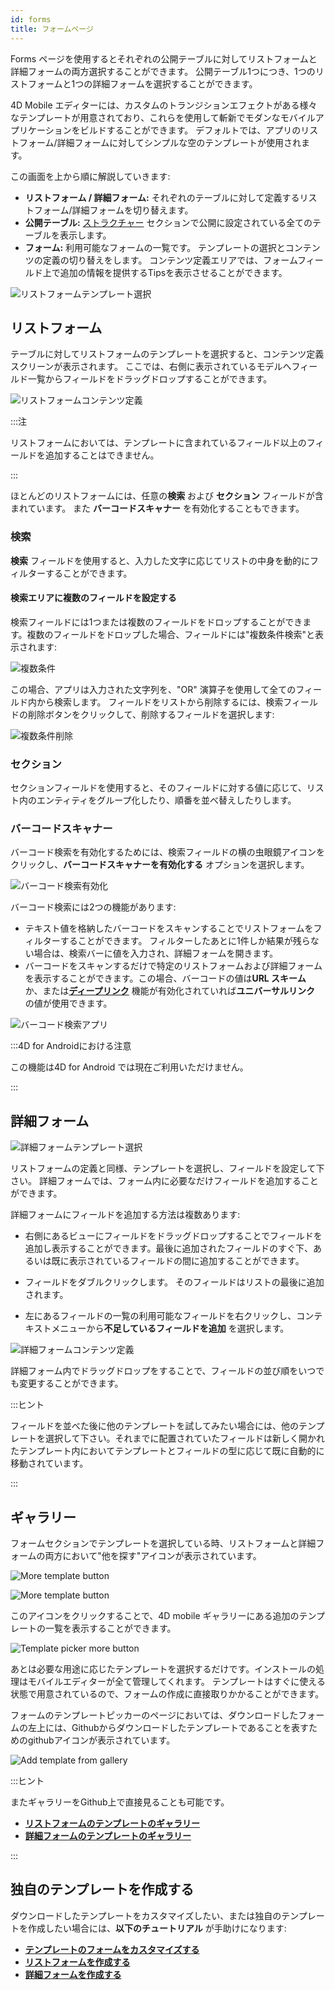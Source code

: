 ```yaml
---
id: forms
title: フォームページ
---
```


Forms ページを使用するとそれぞれの公開テーブルに対してリストフォームと詳細フォームの両方選択することができます。 公開テーブル1つにつき、1つのリストフォームと1つの詳細フォームを選択することができます。

4D Mobile エディターには、カスタムのトランジションエフェクトがある様々なテンプレートが用意されており、これらを使用して斬新でモダンなモバイルアプリケーションをビルドすることができます。 デフォルトでは、アプリのリストフォーム/詳細フォームに対してシンプルな空のテンプレートが使用されます。

この画面を上から順に解説していきます:

* **リストフォーム / 詳細フォーム:** それぞれのテーブルに対して定義するリストフォーム/詳細フォームを切り替えます。
* **公開テーブル:** [ストラクチャー](structure.md) セクションで公開に設定されている全てのテーブルを表示します。
* **フォーム:** 利用可能なフォームの一覧です。 テンプレートの選択とコンテンツの定義の切り替えをします。 コンテンツ定義エリアでは、フォームフィールド上で追加の情報を提供するTipsを表示させることができます。


![リストフォームテンプレート選択](img/Forms-section-templates-selection-4D-for-iOS.png)



## リストフォーム

テーブルに対してリストフォームのテンプレートを選択すると、コンテンツ定義スクリーンが表示されます。 ここでは、右側に表示されているモデルへフィールド一覧からフィールドをドラッグドロップすることができます。

![リストフォームコンテンツ定義](img/Forms-section-content-definition-4D-for-iOS.png)

:::注

リストフォームにおいては、テンプレートに含まれているフィールド以上のフィールドを追加することはできません。

:::

ほとんどのリストフォームには、任意の**検索** および **セクション** フィールドが含まれています。 また **バーコードスキャナー** を有効化することもできます。


### 検索

**検索** フィールドを使用すると、入力した文字に応じてリストの中身を動的にフィルターすることができます。

#### 検索エリアに複数のフィールドを設定する

検索フィールドには1つまたは複数のフィールドをドロップすることができます。複数のフィールドをドロップした場合、フィールドには"複数条件検索"と表示されます:

![複数条件](img/multi-criteria.png)

この場合、アプリは入力された文字列を、"OR" 演算子を使用して全てのフィールド内から検索します。 フィールドをリストから削除するには、検索フィールドの削除ボタンをクリックして、削除するフィールドを選択します:

![複数条件削除](img/multi-criteria-search-forms-section-remove-fields.png)


### セクション

セクションフィールドを使用すると、そのフィールドに対する値に応じて、リスト内のエンティティをグループ化したり、順番を並べ替えしたりします。



### バーコードスキャナー

バーコード検索を有効化するためには、検索フィールドの横の虫眼鏡アイコンをクリックし、**バーコードスキャナーを有効化する** オプションを選択します。

![バーコード検索有効化](img/project-editor-Qrcode-barcode-search-4D-for-iOS.gif)

バーコード検索には2つの機能があります:

* テキスト値を格納したバーコードをスキャンすることでリストフォームをフィルターすることができます。 フィルターしたあとに1件しか結果が残らない場合は、検索バーに値を入力され、詳細フォームを開きます。
* バーコードをスキャンするだけで特定のリストフォームおよび詳細フォームを表示することができます。この場合、バーコードの値は**URL スキーム** か、または[**ディープリンク**](../special-features/deep-linking.md) 機能が有効化されていれば**ユニバーサルリンク** の値が使用できます。

![バーコード検索アプリ](img/text-Qrcode-barcode-search-4D-for-iOS.gif)

:::4D for Androidにおける注意

この機能は4D for Android では現在ご利用いただけません。

:::

## 詳細フォーム

![詳細フォームテンプレート選択](img/Forms-section-detail-form-templates-selection-4D-for-iOS.png)

リストフォームの定義と同様、テンプレートを選択し、フィールドを設定して下さい。 詳細フォームでは、フォーム内に必要なだけフィールドを追加することができます。

詳細フォームにフィールドを追加する方法は複数あります:

* 右側にあるビューにフィールドをドラッグドロップすることでフィールドを追加し表示することができます。最後に追加されたフィールドのすぐ下、あるいは既に表示されているフィールドの間に追加することができます。

* フィールドをダブルクリックします。 そのフィールドはリストの最後に追加されます。

* 左にあるフィールドの一覧の利用可能なフィールドを右クリックし、コンテキストメニューから**不足しているフィールドを追加** を選択します。

![詳細フォームコンテンツ定義](img/Forms-section-detail-form-content-definition-4D-for-iOS.png)


詳細フォーム内でドラッグドロップをすることで、フィールドの並び順をいつでも変更することができます。

:::ヒント

フィールドを並べた後に他のテンプレートを試してみたい場合には、他のテンプレートを選択して下さい。それまでに配置されていたフィールドは新しく開かれたテンプレート内においてテンプレートとフィールドの型に応じて既に自動的に移動されています。

:::


## ギャラリー

フォームセクションでテンプレートを選択している時、リストフォームと詳細フォームの両方において"他を探す"アイコンが表示されています。

![More template button](img/more.png)

![More template button](img/Forms-more-button.png)

このアイコンをクリックすることで、4D mobile ギャラリーにある追加のテンプレートの一覧を表示することができます。

![Template picker more button](img/Forms-template-gallery.png)

あとは必要な用途に応じたテンプレートを選択するだけです。インストールの処理はモバイルエディターが全て管理してくれます。 テンプレートはすぐに使える状態で用意されているので、フォームの作成に直接取りかかることができます。

フォームのテンプレートピッカーのページにおいては、ダウンロードしたフォームの左上には、Githubからダウンロードしたテンプレートであることを表すためのgithubアイコンが表示されています。

![Add template from gallery](img/indicator-template-github.png)


:::ヒント

またギャラリーをGithub上で直接見ることも可能です。
- [**リストフォームのテンプレートのギャラリー**](https://4d-for-ios.github.io/gallery/#/type/list-detail/picker/0)
- [**詳細フォームのテンプレートのギャラリー**](https://4d-for-ios.github.io/gallery/#/type/form-detail/picker/0)

:::

## 独自のテンプレートを作成する

ダウンロードしたテンプレートをカスタマイズしたい、または独自のテンプレートを作成したい場合には、**以下のチュートリアル** が手助けになります:

- [**テンプレートのフォームをカスタマイズする**](../tutorials/gallery/update-gallery-template.md)
- [**リストフォームを作成する**](../tutorials/creating-list-forms/list-form-template.md)
- [**詳細フォームを作成する**](../tutorials/creating-detail-forms/detail-form-template.md)